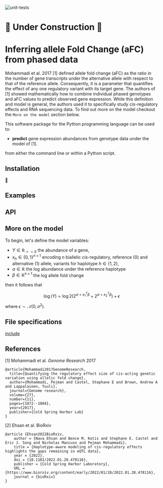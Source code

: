 ![unit-tests](https://github.com/PejLab/aFCn/actions/workflows/unit-tests.yml/badge.svg?branch=new_interface)

# 🚧 Under Construction 🚧

# Inferring allele Fold Change (aFC) from phased data

Mohammadi et al. 2017 [1] defined allele fold change (aFC) as the 
ratio in the number of gene transcripts under the alternative 
allele with respect to that of the reference allele.  Consequently,
it is a parameter that quantifies the effect of any one regulatory
variant with its target gene.  The authors of [1] showed mathematically
how to combine individual phased genotypes and aFC values to predict 
observed gene expression.  While this definition and model is general,
the authors used it to specifically study *cis*-regulatory effects 
and RNA sequencing data.  To find out more on the model checkout
the `More on the model` section below.

This software package for the Python programming language can be 
used to:

* **predict** gene expression abundances from genotype data under
    the model of [1].

from either the command line or within a Python script.


## Installation

🚧

<!-- The package can be installed directly from the GitHub repo using `pip`

```
python -m pip install git+https://github.com/PejLab/aFCn.git
```

or cloned and installed from local source code using pip.
-->

## Examples


## API


## More on the model

To begin, let's define the model variables:

* $Y\in\mathbb{R_{>=0}}$ the abundance of a gene, 
* $x_h\in\{0,1\}^{n\times 1}$ encoding $n$ biallelic 
*cis*-regulatory, reference (0) and alternative (1) allele, variants for haplotype $h\in\{1,2\}$, 
* $\alpha\in\mathbb{R}$ the log abundance under the reference haplotype
* $\beta\in\mathbb{R}^{n\times 1}$ the log allele fold change

then it follows that

$$
\log(Y) = 
    \log 2 \left(2^{\alpha + x_1^{T}\beta} + 2^{\alpha + x_2^{T}\beta}\right) + 
    \epsilon
$$ 

where $\epsilon\sim\mathcal{N}(0,\sigma^2)$.


## File specifications

[include](file:src/afcn/_spec_gene_expression.md)


## References

[1] Mohammadi et al. *Genome Research* 2017

```
@article{Mohammadi2017GenomeResearch,
  title={Quantifying the regulatory effect size of cis-acting genetic variation using allelic fold change},
  author={Mohammadi, Pejman and Castel, Stephane E and Brown, Andrew A and Lappalainen, Tuuli},
  journal={Genome research},
  volume={27},
  number={11},
  pages={1872--1884},
  year={2017},
  publisher={Cold Spring Harbor Lab}
}
```

[2] Ehsan et al. BioRxiv

```
@article {Ehsan2022BioRxiv,
	author = {Nava Ehsan and Bence M. Kotis and Stephane E. Castel and Eric J. Song and Nicholas Mancuso and Pejman Mohammadi},
	title = {Haplotype-aware modeling of cis-regulatory effects highlights the gaps remaining in eQTL data},
	year = {2022},
	doi = {10.1101/2022.01.28.478116},
	publisher = {Cold Spring Harbor Laboratory},
	URL = {https://www.biorxiv.org/content/early/2022/01/28/2022.01.28.478116},
	journal = {bioRxiv}
}
```
